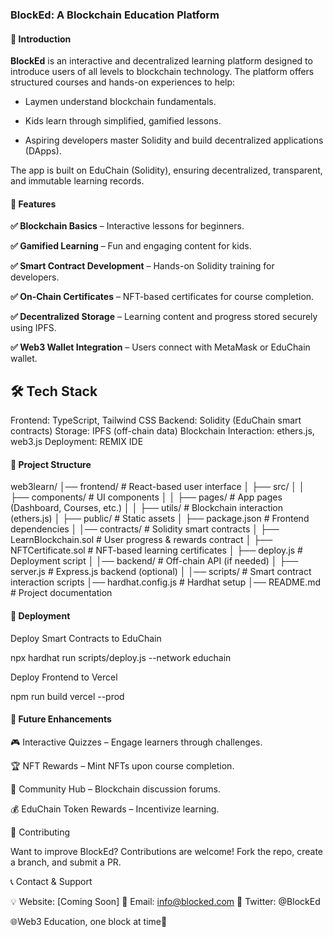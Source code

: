 ### BlockEd: A Blockchain Education Platform

#### 🚀 Introduction

**BlockEd** is an interactive and decentralized learning platform designed to introduce users of all levels to blockchain technology. The platform offers structured courses and hands-on experiences to help:

- Laymen understand blockchain fundamentals.

- Kids learn through simplified, gamified lessons.

- Aspiring developers master Solidity and build decentralized applications (DApps).

The app is built on EduChain (Solidity), ensuring decentralized, transparent, and immutable learning records.

#### 🌟 Features

**✅ Blockchain Basics** – Interactive lessons for beginners.

**✅ Gamified Learning** – Fun and engaging content for kids.

**✅ Smart Contract Development** – Hands-on Solidity training for developers.

**✅ On-Chain Certificates** – NFT-based certificates for course completion.

**✅ Decentralized Storage** – Learning content and progress stored securely using IPFS.

**✅ Web3 Wallet Integration** – Users connect with MetaMask or EduChain wallet.

## 🛠️ Tech Stack

Frontend: TypeScript, Tailwind CSS
Backend: Solidity (EduChain smart contracts)
Storage: IPFS (off-chain data)
Blockchain Interaction: ethers.js, web3.js
Deployment: REMIX IDE

#### 📂 Project Structure

web3learn/
│── frontend/ # React-based user interface
│ ├── src/
│ │ ├── components/ # UI components
│ │ ├── pages/ # App pages (Dashboard, Courses, etc.)
│ │ ├── utils/ # Blockchain interaction (ethers.js)
│ ├── public/ # Static assets
│ ├── package.json # Frontend dependencies
│
│── contracts/ # Solidity smart contracts
│ ├── LearnBlockchain.sol # User progress & rewards contract
│ ├── NFTCertificate.sol # NFT-based learning certificates
│ ├── deploy.js # Deployment script
│
│── backend/ # Off-chain API (if needed)
│ ├── server.js # Express.js backend (optional)
│
│── scripts/ # Smart contract interaction scripts
│── hardhat.config.js # Hardhat setup
│── README.md # Project documentation

#### 🚀 Deployment

Deploy Smart Contracts to EduChain

npx hardhat run scripts/deploy.js --network educhain

Deploy Frontend to Vercel

npm run build
vercel --prod

#### 📌 Future Enhancements

🎮 Interactive Quizzes – Engage learners through challenges.

🏆 NFT Rewards – Mint NFTs upon course completion.

📖 Community Hub – Blockchain discussion forums.

💰 EduChain Token Rewards – Incentivize learning.

🤝 Contributing

Want to improve BlockEd? Contributions are welcome! Fork the repo, create a branch, and submit a PR.

📞 Contact & Support

💡 Website: [Coming Soon]
📧 Email: info@blocked.com
📢 Twitter: @BlockEd

🌐Web3 Education, one block at time🚀
